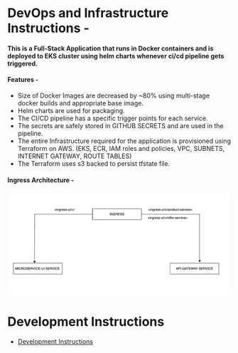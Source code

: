 # DevOps and Infrastructure Instructions -



#### This is a Full-Stack Application that runs in Docker containers and is deployed to EKS cluster using helm charts whenever ci/cd pipeline gets triggered.

#### Features -

- Size of Docker Images are decreased by ~80% using multi-stage docker builds and appropriate base image.
- Helm charts are used for packaging.
- The CI/CD pipeline has a specific trigger points for each service.
- The secrets are safely stored in GITHUB SECRETS and are used in the pipeline.
- The entire Infrastructure required for the application is provisioned using Terraform on AWS. (EKS, ECR, IAM roles and policies, VPC, SUBNETS, INTERNET GATEWAY, ROUTE TABLES)
- The Terraform uses s3 backed to persist tfstate file.

#### Ingress Architecture -

![ingress Screenshot](readme-images/ingress-arch.png)

# Development Instructions
- [Development Instructions](development-readme.md)
